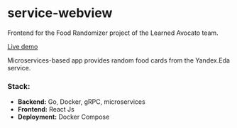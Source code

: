 # service-webview
Frontend for the Food Randomizer project of the Learned Avocato team.

[Live demo](https://learned-avocato.ru/)

Microservices-based app provides random food cards from the Yandex.Eda service.

### Stack:
* **Backend:** Go, Docker, gRPC, microservices
* **Frontend:** React Js
* **Deployment:** Docker Compose

    

